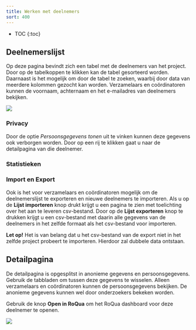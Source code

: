 ```yaml
---
title: Werken met deelnemers
sort: 400
---
```


* TOC
{:toc}

## Deelnemerslijst

Op deze pagina bevindt zich een tabel met de deelnemers van het project. Door
op de tabelkoppen te klikken kan de tabel gesorteerd worden. Daarnaast is het
mogelijk om door de tabel te zoeken, waarbij door data van meerdere kolommen
gezocht kan worden. Verzamelaars en coördinatoren kunnen de voornaam,
achternaam en het e-mailadres van deelnemers bekijken.

<img src='/assets/images/screenshots/medo/deelnemerslijst.png' />

### Privacy

Door de optie *Persoonsgegevens tonen* uit te vinken kunnen deze gegevens ook verborgen
worden. Door op een rij te klikken gaat u naar de detailpagina van die deelnemer.

### Statistieken

### Import en Export

Ook is het voor verzamelaars en coördinatoren mogelijk om de deelnemerslijst te
exporteren en nieuwe deelnemers te importeren. Als u op de **Lijst importeren**
knop drukt krijgt u een pagina te zien met toelichting over het aan te leveren
csv-bestand. Door op de **Lijst exporteren** knop te drukken krijgt u een
csv-bestand met daarin alle gegevens van de deelnemers in het zelfde formaat als
het csv-bestand voor importeren.

<div class="alert alert-error">
  <strong>Let op!</strong>
  Het is van belang dat u het csv-bestand van de export niet in het zelfde
  project probeert te importeren. Hierdoor zal dubbele data ontstaan.
</div>

## Detailpagina

De detailpagina is opgesplitst in anonieme gegevens en persoonsgegevens.
Gebruik de tabbladen om tussen deze gegevens te wisselen.
Alleen verzamelaars en coördinatoren kunnen de persoonsgegevens bekijken. De
anonieme gegevens kunnen wel door onderzoekers bekeken worden.

Gebruik de knop **Open in RoQua** om het RoQua
dashboard voor deze deelnemer te openen.

<img src='/assets/images/screenshots/medo/deelnemersdetail.png' />
